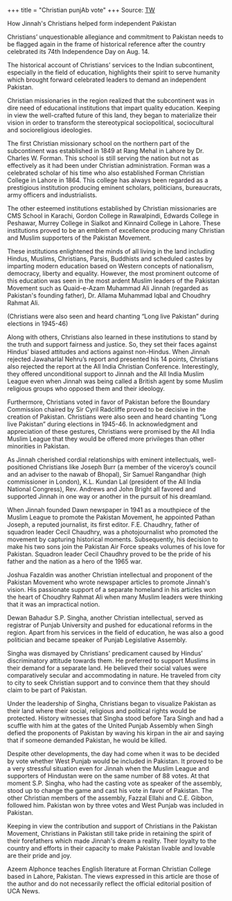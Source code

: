 +++
title = "Christian punjAb vote"
+++
Source: [TW](https://www.ucanews.com/news/how-jinnahs-christians-helped-form-independent-pakistan/93712#google_vignette)

How Jinnah's Christians helped form independent Pakistan

Christians’ unquestionable allegiance and commitment to Pakistan needs to be flagged again in the frame of historical reference after the country celebrated its 74th Independence Day on Aug. 14.

The historical account of Christians’ services to the Indian subcontinent, especially in the field of education, highlights their spirit to serve humanity which brought forward celebrated leaders to demand an independent Pakistan.

Christian missionaries in the region realized that the subcontinent was in dire need of educational institutions that impart quality education. Keeping in view the well-crafted future of this land, they began to materialize their vision in order to transform the stereotypical sociopolitical, sociocultural and socioreligious ideologies.

The first Christian missionary school on the northern part of the subcontinent was established in 1849 at Rang Mehal in Lahore by Dr. Charles W. Forman. This school is still serving the nation but not as effectively as it had been under Christian administration. Forman was a celebrated scholar of his time who also established Forman Christian College in Lahore in 1864. This college has always been regarded as a prestigious institution producing eminent scholars, politicians, bureaucrats, army officers and industrialists.

The other esteemed institutions established by Christian missionaries are CMS School in Karachi, Gordon College in Rawalpindi, Edwards College in Peshawar, Murrey College in Sialkot and Kinnaird College in Lahore. These institutions proved to be an emblem of excellence producing many Christian and Muslim supporters of the Pakistan Movement.

These institutions enlightened the minds of all living in the land including Hindus, Muslims, Christians, Parsis, Buddhists and scheduled castes by imparting modern education based on Western concepts of nationalism, democracy, liberty and equality. However, the most prominent outcome of this education was seen in the most ardent Muslim leaders of the Pakistan Movement such as Quaid-e-Azam Muhammad Ali Jinnah (regarded as Pakistan's founding father), Dr. Allama Muhammad Iqbal and Choudhry Rahmat Ali.

(Christians were also seen and heard chanting “Long live Pakistan” during elections in 1945-46)

Along with others, Christians also learned in these institutions to stand by the truth and support fairness and justice. So, they set their faces against Hindus’ biased attitudes and actions against non-Hindus. When Jinnah rejected Jawaharlal Nehru’s report and presented his 14 points, Christians also rejected the report at the All India Christian Conference. Interestingly, they offered unconditional support to Jinnah and the All India Muslim League even when Jinnah was being called a British agent by some Muslim religious groups who opposed them and their ideology.

Furthermore, Christians voted in favor of Pakistan before the Boundary Commission chaired by Sir Cyril Radcliffe proved to be decisive in the creation of Pakistan. Christians were also seen and heard chanting “Long live Pakistan” during elections in 1945-46. In acknowledgment and appreciation of these gestures, Christians were promised by the All India Muslim League that they would be offered more privileges than other minorities in Pakistan.

As Jinnah cherished cordial relationships with eminent intellectuals, well-positioned Christians like Joseph Burr (a member of the viceroy’s council and an adviser to the nawab of Bhopal), Sir Samuel Rangandhar (high commissioner in London), K.L. Kundan Lal (president of the All India National Congress), Rev. Andrews and John Bright all favored and supported Jinnah in one way or another in the pursuit of his dreamland.

When Jinnah founded Dawn newspaper in 1941 as a mouthpiece of the Muslim League to promote the Pakistan Movement, he appointed Pathan Joseph, a reputed journalist, its first editor. F.E. Chaudhry, father of squadron leader Cecil Chaudhry, was a photojournalist who promoted the movement by capturing historical moments. Subsequently, his decision to make his two sons join the Pakistan Air Force speaks volumes of his love for Pakistan. Squadron leader Cecil Chaudhry proved to be the pride of his father and the nation as a hero of the 1965 war.

Joshua Fazaldin was another Christian intellectual and proponent of the Pakistan Movement who wrote newspaper articles to promote Jinnah's vision. His passionate support of a separate homeland in his articles won the heart of Choudhry Rahmat Ali when many Muslim leaders were thinking that it was an impractical notion.

Dewan Bahadur S.P. Singha, another Christian intellectual, served as registrar of Punjab University and pushed for educational reforms in the region. Apart from his services in the field of education, he was also a good politician and became speaker of Punjab Legislative Assembly.

Singha was dismayed by Christians' predicament caused by Hindus’ discriminatory attitude towards them. He preferred to support Muslims in their demand for a separate land. He believed their social values were comparatively secular and accommodating in nature. He traveled from city to city to seek Christian support and to convince them that they should claim to be part of Pakistan.

Under the leadership of Singha, Christians began to visualize Pakistan as their land where their social, religious and political rights would be protected. History witnesses that Singha stood before Tara Singh and had a scuffle with him at the gates of the United Punjab Assembly when Singh defied the proponents of Pakistan by waving his kirpan in the air and saying that if someone demanded Pakistan, he would be killed.

Despite other developments, the day had come when it was to be decided by vote whether West Punjab would be included in Pakistan. It proved to be a very stressful situation even for Jinnah when the Muslim League and supporters of Hindustan were on the same number of 88 votes. At that moment S.P. Singha, who had the casting vote as speaker of the assembly, stood up to change the game and cast his vote in favor of Pakistan. The other Christian members of the assembly, Fazzal Ellahi and C.E. Gibbon, followed him. Pakistan won by three votes and West Punjab was included in Pakistan.


Keeping in view the contribution and support of Christians in the Pakistan Movement, Christians in Pakistan still take pride in retaining the spirit of their forefathers which made Jinnah's dream a reality. Their loyalty to the country and efforts in their capacity to make Pakistan livable and lovable are their pride and joy.

Azeem Alphonce teaches English literature at Forman Christian College based in Lahore, Pakistan. The views expressed in this article are those of the author and do not necessarily reflect the official editorial position of UCA News.

